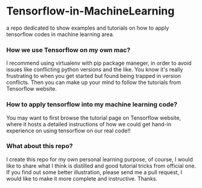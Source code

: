 # Tensorflow-in-MachineLearning
a repo dedicated to show examples and tutorials on how to apply tensorflow codes in machine learning area.

### How we use Tensorflow on my own mac? ###
I recommend using virtualenv with pip package maneger, in order to avoid issues like conflicting python versions and the like. You know 
it's really frustrating to when you get started but found being trapped in version conflicts. Then you can make up your mind to follow the tutorials
from Tensorflow website.

### How to apply tensorflow into my machine learning code? ###
You may want to first browse the tutorial page on Tensorflow website, where it hosts a detailed instructions of how we could get hand-in experience on 
using tensorflow on our real code!! 

### What about this repo? ###
I create this repo for my own personal learning purpose, of course, I would like to share what I think is distilled and good tutorial tricks from official one. 
If you find out some better illustration, please send me a pull request, I would like to make it more complete and instructive. Thanks.
